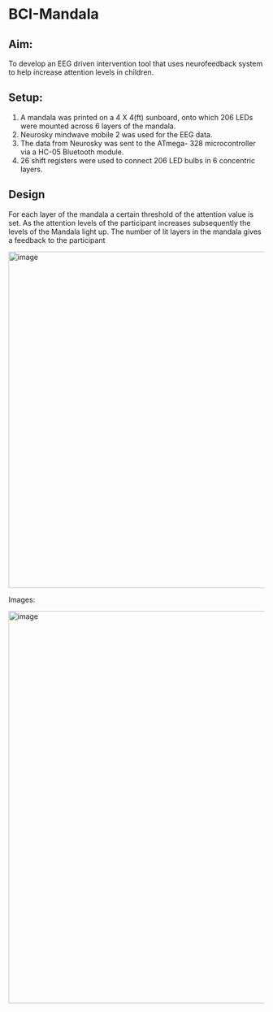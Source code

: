 # BCI-Mandala

## Aim:

To develop an EEG driven intervention tool that uses neurofeedback system to help increase attention levels in
children.

## Setup:

1. A mandala was printed on a 4 X 4(ft) sunboard, onto which 206 LEDs were mounted across 6 layers of the mandala.
2. Neurosky mindwave mobile 2 was used for the EEG data.
3. The data from Neurosky was sent to the ATmega- 328 microcontroller via a HC-05 Bluetooth module.
4. 26 shift registers were used to connect 206 LED bulbs in 6 concentric layers.

## Design

For each layer of the mandala a certain threshold of the attention value is set. As the attention levels of the
participant increases subsequently the levels of the Mandala light up. The number of lit layers in the mandala
gives a feedback to the participant

<img width="663" alt="image" src="https://user-images.githubusercontent.com/77855667/154084530-f8746dbc-b6c8-4487-b397-ec05aee10ac3.png">


Images: 

<img width="773" alt="image" src="https://user-images.githubusercontent.com/77855667/154084706-34622d9b-3d51-4770-a756-135d1736cff2.png">
